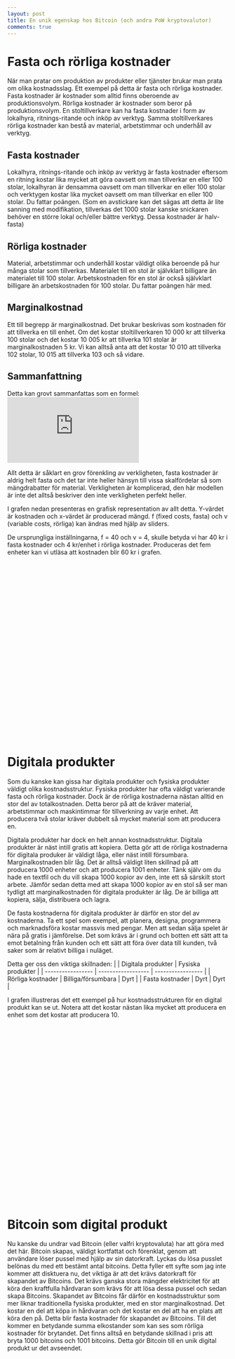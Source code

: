 ```yaml
---
layout: post
title: En unik egenskap hos Bitcoin (och andra PoW kryptovalutor)
comments: true
---
```

<script src="https://www.desmos.com/api/v1.6/calculator.js?apiKey=dcb31709b452b1cf9dc26972add0fda6"></script>
# Fasta och rörliga kostnader
När man pratar om produktion av produkter eller tjänster brukar man prata om olika kostnadsslag. Ett exempel på detta är fasta och rörliga kostnader. Fasta kostnader är kostnader som alltid finns oberoende av produktionsvolym. Rörliga kostnader är kostnader som beror på produktionsvolym. En stoltillverkare kan ha fasta kostnader i form av lokalhyra, ritnings-ritande och inköp av verktyg. Samma stoltillverkares rörliga kostnader kan bestå av material, arbetstimmar och underhåll av verktyg. 

## Fasta kostnader
Lokalhyra, ritnings-ritande och inköp av verktyg är fasta kostnader eftersom en ritning kostar lika mycket att göra oavsett om man tillverkar en eller 100 stolar, lokalhyran är densamma oavsett om man tillverkar en eller 100 stolar och verktygen kostar lika mycket oavsett om man tillverkar en eller 100 stolar. Du fattar poängen. (Som en avstickare kan det sägas att detta är lite sanning med modifikation, tillverkas det 1000 stolar kanske snickaren behöver en större lokal och/eller bättre verktyg. Dessa kostnader är halv-fasta)

## Rörliga kostnader
Material, arbetstimmar och underhåll kostar väldigt olika beroende på hur många stolar som tillverkas. Materialet till en stol är självklart billigare än materialet till 100 stolar. Arbetskostnaden för en stol är också självklart billigare än arbetskostnaden för 100 stolar. Du fattar poängen här med. 

## Marginalkostnad
Ett till begrepp är marginalkostnad. Det brukar beskrivas som kostnaden för att tillverka en till enhet. Om det kostar stoltillverkaren 10 000 kr att tillverka 100 stolar och det kostar 10 005 kr att tillverka 101 stolar är marginalkostnaden 5 kr. Vi kan alltså anta att det kostar 10 010 att tillverka 102 stolar, 10 015 att tillverka 103 och så vidare.

## Sammanfattning
Detta kan grovt sammanfattas som en formel:
![ekvation](https://latex.codecogs.com/svg.latex?x%3D%5Cfrac%7B-b%5Cpm%5Csqrt%7Bb%5E2-4ac%7D%7D%7B2a%7D)

Allt detta är såklart en grov förenkling av verkligheten, fasta kostnader är aldrig helt fasta och det tar inte heller hänsyn till vissa skalfördelar så som mängdrabatter för material. Verkligheten är komplicerad, den här modellen är inte det alltså beskriver den inte verkligheten perfekt heller. 

I grafen nedan presenteras en grafisk representation av allt detta. Y-värdet är kostnaden och x-värdet är producerad mängd. f (fixed costs, fasta) och v (variable costs, rörliga) kan ändras med hjälp av sliders.

De ursprungliga inställningarna, f = 40 och v = 4, skulle betyda vi har 40 kr i fasta kostnader och 4 kr/enhet i rörliga kostnader. Produceras det fem enheter kan vi utläsa att kostnaden blir 60 kr i grafen.  
<div id="calculator-physical" style="width: 600px; height: 400px;"></div>
<script>
  var elt = document.getElementById('calculator-physical');
  var calculator = Desmos.GraphingCalculator(elt);
  calculator.setExpression({ id: 'fk', latex: 'f=40' });
  calculator.setExpression({ id: 'rk', latex: 'v=4' });
  calculator.setExpression({ id: 'fk', sliderBounds: { min: 0, max:100, step:10 }});
  calculator.setExpression({ id: 'rk', sliderBounds: { min: 0, max:10, step:1 }});
  calculator.setExpression({ id: 'graph1', latex: 'y= f + vx' });
  calculator.setMathBounds({
      left: -2,
      right: 10,
      bottom: -10,
      top: 150
  })
</script>

# Digitala produkter
Som du kanske kan gissa har digitala produkter och fysiska produkter väldigt olika kostnadsstruktur. Fysiska produkter har ofta väldigt varierande fasta och rörliga kostnader. Dock är de rörliga kostnaderna nästan alltid en stor del av totalkostnaden. Detta beror på att de kräver material, arbetstimmar och maskintimmar för tillverkning av varje enhet. Att producera två stolar kräver dubbelt så mycket material som att producera en. 

Digitala produkter har dock en helt annan kostnadsstruktur. Digitala produkter är näst intill gratis att kopiera. Detta gör att de rörliga kostnaderna för digitala produker är väldigt låga, eller näst intill försumbara. Marginalkostnaden blir låg. Det är alltså väldigt liten skillnad på att producera 1000 enheter och att producera 1001 enheter. Tänk själv om du hade en textfil och du vill skapa 1000 kopior av den, inte ett så särskilt stort arbete. Jämför sedan detta med att skapa 1000 kopior av en stol så ser man tydligt att marginalkostnaden för digitala produkter är låg. De är billiga att kopiera, sälja, distribuera och lagra. 

De fasta kostnaderna för digitala produkter är därför en stor del av kostnaderna. Ta ett spel som exempel, att planera, designa, programmera och marknadsföra kostar massvis med pengar. Men att sedan sälja spelet är nära på gratis i jämförelse. Det som krävs är i grund och botten ett sätt att ta emot betalning från kunden och ett sätt att föra över data till kunden, två saker som är relativt billiga i nuläget. 

Detta ger oss den viktiga skillnaden:
|                   | Digitala produkter | Fysiska produkter | 
| ----------------- | ------------------ | ----------------- |
| Rörliga kostnader | Billiga/försumbara | Dyrt              |
| Fasta kostnader   | Dyrt               | Dyrt              |

I grafen illustreras det ett exempel på hur kostnadsstrukturen för en digital produkt kan se ut. Notera att det kostar nästan lika mycket att producera en enhet som det kostar att producera 10.
<div id="calculator-digital" style="width: 600px; height: 400px;"></div>
<script>
  var elt = document.getElementById('calculator-digital');
  var calculator = Desmos.GraphingCalculator(elt);
  calculator.setExpression({ id: 'fk', latex: 'f=40' });
  calculator.setExpression({ id: 'rk', latex: 'v=0.3' });
  calculator.setExpression({ id: 'fk', sliderBounds: { min: 0, max:100, step:10 }});
  calculator.setExpression({ id: 'rk', sliderBounds: { min: 0, max:10, step:0.1 }});
  calculator.setExpression({ id: 'graph1', latex: 'y= f + vx' });
  calculator.setMathBounds({
      left: -2,
      right: 10,
      bottom: -10,
      top: 150
  })
</script>

# Bitcoin som digital produkt
Nu kanske du undrar vad Bitcoin (eller valfri kryptovaluta) har att göra med det här. Bitcoin skapas, väldigt kortfattat och förenklat, genom att användare löser pussel med hjälp av sin datorkraft. Lyckas du lösa pusslet belönas du med ett bestämt antal bitcoins. Detta fyller ett syfte som jag inte kommer att disktuera nu, det viktiga är att det krävs datorkraft för skapandet av Bitcoins. Det krävs ganska stora mängder elektricitet för att köra den kraftfulla hårdvaran som krävs för att lösa dessa pussel och sedan skapa Bitcoins. Skapandet av Bitcoins får därför en kostnadsstruktur som mer liknar traditionella fysiska produkter, med en stor marginalkostnad. Det kostar en del att köpa in hårdvaran och det kostar en del att ha en plats att köra den på. Detta blir fasta kostnader för skapandet av Bitcoins. Till det kommer en betydande summa elkostander som kan ses som rörliga kostnader för brytandet. Det finns alltså en betydande skillnad i pris att bryta 1000 bitcoins och 1001 bitcoins. Detta gör Bitcoin till en unik digital produkt ur det avseendet.